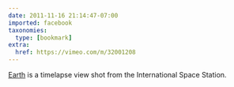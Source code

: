 ```yaml
---
date: 2011-11-16 21:14:47-07:00
imported: facebook
taxonomies:
  type: [bookmark]
extra:
  href: https://vimeo.com/m/32001208
---
```

[Earth](https://vimeo.com/m/32001208) is a timelapse view shot from the International Space Station.
